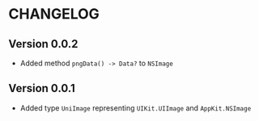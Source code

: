 # CHANGELOG

## Version 0.0.2

- Added method `pngData() -> Data?` to `NSImage`

## Version 0.0.1

- Added type `UniImage` representing `UIKit.UIImage` and `AppKit.NSImage`